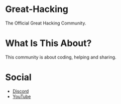 # Great-Hacking
The Official Great Hacking Community.


# What Is This About?
This community is about coding, helping and sharing.

# Social
- [Discord](https://discord.gg/FCdUdJnYFT)
- [YouTube](https://www.youtube.com/channel/UCL3XW3JfhRCZpeHJOFAV56Q)
